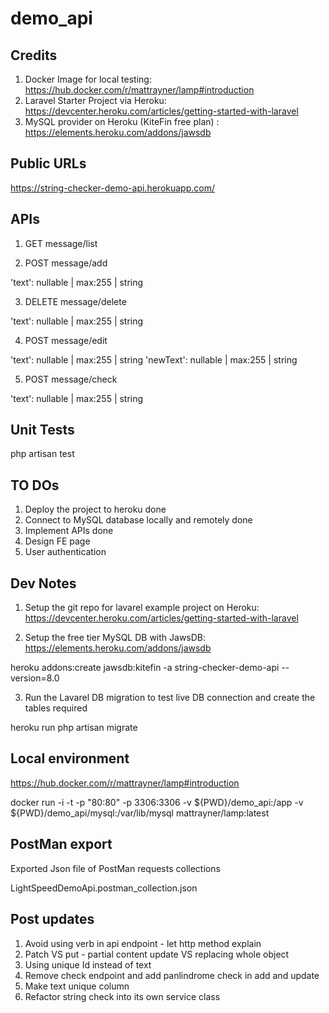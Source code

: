# demo_api

## Credits

1) Docker Image for local testing: https://hub.docker.com/r/mattrayner/lamp#introduction
2) Laravel Starter Project via Heroku: https://devcenter.heroku.com/articles/getting-started-with-laravel
3) MySQL provider on Heroku (KiteFin free plan) : https://elements.heroku.com/addons/jawsdb

## Public URLs
https://string-checker-demo-api.herokuapp.com/

## APIs

1) GET message/list  

2) POST message/add 

'text': nullable | max:255 | string

3) DELETE message/delete 

'text': nullable | max:255 | string

4) POST message/edit 

'text': nullable | max:255 | string
'newText': nullable | max:255 | string

5) POST message/check 

'text': nullable | max:255 | string

## Unit Tests

php artisan test

## TO DOs

1) Deploy the project to heroku done
2) Connect to MySQL database locally and remotely done
3) Implement APIs done
4) Design FE page 
5) User authentication

## Dev Notes

1. Setup the git repo for lavarel example project on Heroku: https://devcenter.heroku.com/articles/getting-started-with-laravel

2. Setup the free tier MySQL DB with JawsDB: https://elements.heroku.com/addons/jawsdb


heroku addons:create jawsdb:kitefin -a string-checker-demo-api --version=8.0

3. Run the Lavarel DB migration to test live DB connection and create the tables required

heroku run php artisan migrate

## Local environment
https://hub.docker.com/r/mattrayner/lamp#introduction

docker run  -i -t -p "80:80" -p 3306:3306 -v ${PWD}/demo_api:/app -v ${PWD}/demo_api/mysql:/var/lib/mysql  mattrayner/lamp:latest

## PostMan export
Exported Json file of PostMan requests collections

LightSpeedDemoApi.postman_collection.json


## Post updates

1) Avoid using verb in api endpoint - let http method explain 
2) Patch VS put - partial content update VS replacing whole object
3) Using unique Id instead of text
4) Remove check endpoint and add panlindrome check in add and update
5) Make text unique column
6) Refactor string check into its own service class


